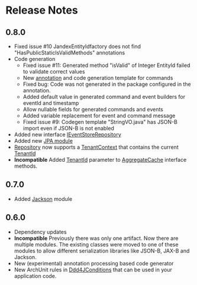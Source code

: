 # Release Notes

## 0.8.0
- Fixed issue #10 JandexEntityIdfactory does not find "HasPublicStaticIsValidMethods" annotations
- Code generation
  - Fixed issue #11: Generated method "isValid" of Integer EntityId failed to validate correct values 
  - New [annotation](codegen/api/src/main/java/org/fuin/ddd4j/codegen/api/CommandVO.java) and code generation template for commands
  - Fixed bug: Code was not generated in the package configured in the annotation.
  - Added default value in generated command and event builders for eventId and timestamp
  - Allow nullable fields for generated commands and events
  - Added variable replacement for event and command message
  - Fixed issue #9: Codegen template "StringVO.java" has JSON-B import even if JSON-B is not enabled
- Added new interface [IEventStoreRepository](esc/src/main/java/org/fuin/ddd4j/esc/IEventStoreRepository.java)
- Added new [JPA module](jpa)
- [Repository](core/src/main/java/org/fuin/ddd4j/core/Repository.java) now supports 
  a [TenantContext](core/src/main/java/org/fuin/ddd4j/core/TenantContext.java) 
  that contains the current [TenantId](core/src/main/java/org/fuin/ddd4j/core/TenantId.java)
- **Incompatible** Added [TenantId](core/src/main/java/org/fuin/ddd4j/core/TenantId.java) parameter to [AggregateCache](core/src/main/java/org/fuin/ddd4j/core/AggregateCache.java) interface methods.

## 0.7.0
- Added [Jackson](jackson) module

## 0.6.0
- Dependency updates
- **Incompatible** Previously there was only one artifact. Now there are multiple modules.
  The existing classes were moved to one of these modules to allow different serialization libraries
  like JSON-B, JAX-B and Jackson.
- New (experimental) annotation processing based code generator
- New ArchUnit rules in [Ddd4JConditions](junit/src/main/java/org/fuin/ddd4j/junit/Ddd4JConditions.java) that
  can be used in your application code.